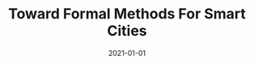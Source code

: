 ---
title: "Toward Formal Methods For Smart Cities"
date: 2021-01-01
venue: ""
paperurl: https://doi.org/10.1109/MC.2021.3082991
authors: "Meiyi Ma, John A Stankovic and Lu Feng"
---